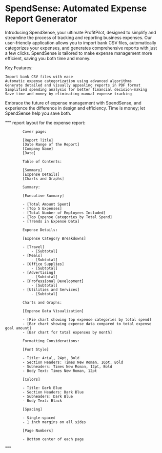 # SpendSense: Automated Expense Report Generator

Introducing SpendSense, your ultimate ProfitPilot, designed to simplify and streamline the process of tracking and reporting business expenses. Our user-friendly application allows you to import bank CSV files, automatically categorizes your expenses, and generates comprehensive reports with just a few clicks. SpendSense is tailored to make expense management more efficient, saving you both time and money.

Key Features:

    Import bank CSV files with ease
    Automatic expense categorization using advanced algorithms
    Generate detailed and visually appealing reports in PDF format
    Simplified spending analysis for better financial decision-making
    Save time and money by eliminating manual expense tracking
    
Embrace the future of expense management with SpendSense, and experience the difference in design and efficiency. Time is money; let SpendSense help you save both.

"""
            report layout for the expense report:

            Cover page:

            [Report Title]
            [Date Range of the Report]
            [Company Name]
            [Date]

            Table of Contents:

            [Summary]
            [Expense Details]
            [Charts and Graphs]

            Summary:

            [Executive Summary]

            - [Total Amount Spent]
            - [Top 5 Expenses]
            - [Total Number of Employees Included]
            - [Top Expense Categories by Total Spend]
            - [Trends in Expense Data]

            Expense Details:

            [Expense Category Breakdowns]

            - [Travel]
                - [Subtotal]
            - [Meals]
                - [Subtotal]
            - [Office Supplies]
                - [Subtotal]
            - [Advertising]
                - [Subtotal]
            - [Professional Development]
                - [Subtotal]
            - [Utilities and Services]
                - [Subtotal]

            Charts and Graphs:

            [Expense Data Visualization]

            - [Pie chart showing top expense categories by total spend]
            - [Bar chart showing expense data compared to total expense goal amount]
            - [Bar chart for total expenses by month]

            Formatting Considerations:

            [Font Style]

            - Title: Arial, 24pt, Bold
            - Section Headers: Times New Roman, 16pt, Bold
            - Subheaders: Times New Roman, 12pt, Bold
            - Body Text: Times New Roman, 12pt

            [Colors]

            - Title: Dark Blue
            - Section Headers: Dark Blue
            - Subheaders: Dark Blue
            - Body Text: Black

            [Spacing]

            - Single-spaced
            - 1 inch margins on all sides

            [Page Numbers]

            - Bottom center of each page
"""